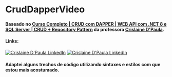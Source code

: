 # CrudDapperVideo

#### Baseado no [Curso Completo | CRUD com DAPPER | WEB API com .NET 8 e SQL Server | CRUD + Repository Pattern](https://www.youtube.com/watch?v=mmFw3OXlouo) da professora [Crislaine D'Paula](https://www.youtube.com/@CrisTech20).

#### Links:
[<img src="https://img.shields.io/badge/LinkedIn-0077B5" alt="Crislaine D'Paula LinkedIn">](https://www.linkedin.com/in/crislaine-luana-15a2222b0/)
[<img src="https://img.shields.io/badge/Hotmart-red" alt="Crislaine D'Paula LinkedIn">](https://clpaula3007.hotmart.host/nova-pagina-046ade0f-de47-4a27-8887-66c23fd6cf8d)

#### Adaptei alguns trechos de código utilizando sintaxes e estilos com que estou mais acostumado.
